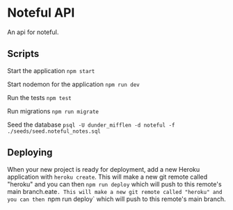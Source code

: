 # Noteful API

An api for noteful.

## Scripts

Start the application `npm start`

Start nodemon for the application `npm run dev`

Run the tests `npm test`

Run migrations `npm run migrate`

Seed the database `psql -U dunder_mifflen -d noteful -f ./seeds/seed.noteful_notes.sql`

## Deploying

When your new project is ready for deployment, add a new Heroku application with `heroku create`. This will make a new git remote called "heroku" and you can then `npm run deploy` which will push to this remote's main branch.eate`. This will make a new git remote called "heroku" and you can then `npm run deploy` which will push to this remote's main branch.